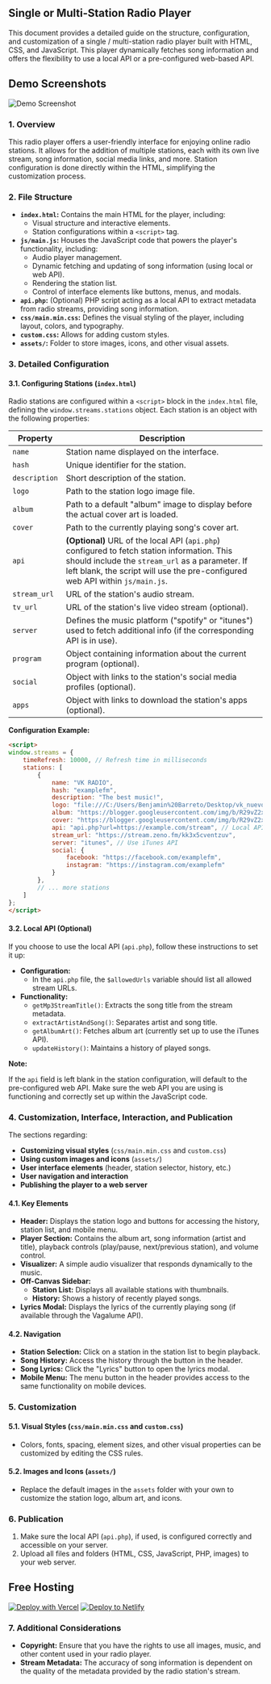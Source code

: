 ## Single or Multi-Station Radio Player

This document provides a detailed guide on the structure, configuration, and customization of a single / multi-station radio player built with HTML, CSS, and JavaScript. This player dynamically fetches song information and offers the flexibility to use a local API or a pre-configured web-based API.


## Demo Screenshots

![Demo Screenshot](https://i.imgur.com/oULEMgZ.jpeg)


### 1. Overview

This radio player offers a user-friendly interface for enjoying online radio stations. It allows for the addition of multiple stations, each with its own live stream, song information, social media links, and more. Station configuration is done directly within the HTML, simplifying the customization process.

### 2. File Structure

* **`index.html`:** Contains the main HTML for the player, including:
    * Visual structure and interactive elements.
    * Station configurations within a `<script>` tag.
* **`js/main.js`:** Houses the JavaScript code that powers the player's functionality, including:
    * Audio player management.
    * Dynamic fetching and updating of song information (using local or web API).
    * Rendering the station list.
    * Control of interface elements like buttons, menus, and modals.
* **`api.php`:** (Optional) PHP script acting as a local API to extract metadata from radio streams, providing song information.
* **`css/main.min.css`:**  Defines the visual styling of the player, including layout, colors, and typography.
* **`custom.css`:**  Allows for adding custom styles.
* **`assets/`:**  Folder to store images, icons, and other visual assets.

### 3. Detailed Configuration

#### 3.1. Configuring Stations (`index.html`)

Radio stations are configured within a `<script>` block in the `index.html` file, defining the `window.streams.stations` object. Each station is an object with the following properties:

| Property | Description |
|---|---|
| `name` | Station name displayed on the interface. |
| `hash` | Unique identifier for the station. |
| `description` | Short description of the station. |
| `logo` | Path to the station logo image file. |
| `album` | Path to a default "album" image to display before the actual cover art is loaded. |
| `cover` | Path to the currently playing song's cover art. |
| `api` | **(Optional)** URL of the local API (`api.php`) configured to fetch station information. This should include the `stream_url` as a parameter. If left blank, the script will use the pre-configured web API within `js/main.js`. |
| `stream_url` | URL of the station's audio stream. |
| `tv_url` | URL of the station's live video stream (optional). |
| `server` | Defines the music platform ("spotify" or "itunes") used to fetch additional info (if the corresponding API is in use). |
| `program` | Object containing information about the current program (optional). |
| `social` | Object with links to the station's social media profiles (optional). |
| `apps` | Object with links to download the station's apps (optional). |

**Configuration Example:**

```html
<script>
window.streams = {
    timeRefresh: 10000, // Refresh time in milliseconds
    stations: [
        {
            name: "VK RADIO",
            hash: "examplefm",
            description: "The best music!",
            logo: "file:///C:/Users/Benjamin%20Barreto/Desktop/vk_nuevo-.png",
            album: "https://blogger.googleusercontent.com/img/b/R29vZ2xl/AVvXsEirUfuriub1ODWx8twHt5N1aAuXes2z2m2IXWe6KDURmjf4l0XP64S7klURbLFOYXOenskmKjDHWgo_uV5Tyko8qHfBD2ij21y-7zzAxOTXmV1fVBsqEOyjDhemscU_RgKhAhRR29pHuw4klML6QGp2PjDeqbK9vjI_4-0kuCsQu9jWDdXUzvCo2E1bWRq6/s940/vk%20radio%2010.png",
            cover: "https://blogger.googleusercontent.com/img/b/R29vZ2xl/AVvXsEirUfuriub1ODWx8twHt5N1aAuXes2z2m2IXWe6KDURmjf4l0XP64S7klURbLFOYXOenskmKjDHWgo_uV5Tyko8qHfBD2ij21y-7zzAxOTXmV1fVBsqEOyjDhemscU_RgKhAhRR29pHuw4klML6QGp2PjDeqbK9vjI_4-0kuCsQu9jWDdXUzvCo2E1bWRq6/s940/vk%20radio%2010.png",
            api: "api.php?url=https://example.com/stream", // Local API (optional)
            stream_url: "https://stream.zeno.fm/kk3x5cventzuv",
            server: "itunes", // Use iTunes API
            social: {
                facebook: "https://facebook.com/examplefm",
                instagram: "https://instagram.com/examplefm"
            }
        },
        // ... more stations
    ]
};
</script>
```

#### 3.2. Local API (Optional)

If you choose to use the local API (`api.php`), follow these instructions to set it up:

* **Configuration:** 
    * In the `api.php` file, the `$allowedUrls` variable should list all allowed stream URLs.
* **Functionality:**
    * `getMp3StreamTitle()`: Extracts the song title from the stream metadata.
    * `extractArtistAndSong()`:  Separates artist and song title.
    * `getAlbumArt()`:  Fetches album art (currently set up to use the iTunes API). 
    * `updateHistory()`:  Maintains a history of played songs. 

**Note:**

If the `api` field is left blank in the station configuration, will default to the pre-configured web API.  Make sure the web API you are using is functioning and correctly set up within the JavaScript code.

### 4. Customization, Interface, Interaction, and Publication

The sections regarding:

* **Customizing visual styles** (`css/main.min.css` and `custom.css`)
* **Using custom images and icons** (`assets/`)
* **User interface elements** (header, station selector, history, etc.)
* **User navigation and interaction** 
* **Publishing the player to a web server** 

#### 4.1. Key Elements

* **Header:** Displays the station logo and buttons for accessing the history, station list, and mobile menu. 
* **Player Section:** Contains the album art, song information (artist and title), playback controls (play/pause, next/previous station), and volume control.
* **Visualizer:** A simple audio visualizer that responds dynamically to the music.
* **Off-Canvas Sidebar:**
    * **Station List:** Displays all available stations with thumbnails.
    * **History:** Shows a history of recently played songs.
* **Lyrics Modal:** Displays the lyrics of the currently playing song (if available through the Vagalume API).

#### 4.2. Navigation

* **Station Selection:** Click on a station in the station list to begin playback.
* **Song History:** Access the history through the button in the header.
* **Song Lyrics:** Click the "Lyrics" button to open the lyrics modal.
* **Mobile Menu:** The menu button in the header provides access to the same functionality on mobile devices.

### 5. Customization

#### 5.1. Visual Styles (`css/main.min.css` and `custom.css`)

* Colors, fonts, spacing, element sizes, and other visual properties can be customized by editing the CSS rules.

#### 5.2.  Images and Icons (`assets/`)

* Replace the default images in the `assets` folder with your own to customize the station logo, album art, and icons.

### 6. Publication

1. Make sure the local API (`api.php`), if used, is configured correctly and accessible on your server.
2. Upload all files and folders (HTML, CSS, JavaScript, PHP, images) to your web server. 

## Free Hosting

[![Deploy with Vercel](https://vercel.com/button)](https://vercel.com/new/clone?repository-url=https://github.com/jailsonsb2/Radioplayer_api)
[![Deploy to Netlify](https://www.netlify.com/img/deploy/button.svg)](https://app.netlify.com/start/deploy?repository=https://github.com/jailsonsb2/Radioplayer_api)

### 7. Additional Considerations

* **Copyright:**  Ensure that you have the rights to use all images, music, and other content used in your radio player.
* **Stream Metadata:** The accuracy of song information is dependent on the quality of the metadata provided by the radio station's stream. 





